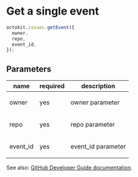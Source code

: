 # Get a single event

```js
octokit.issues.getEvent({
  owner,
  repo,
  event_id,
});
```

## Parameters

<table>
  <thead>
    <tr>
      <th>name</th>
      <th>required</th>
      <th>description</th>
    </tr>
  </thead>
  <tbody>
    <tr><td>owner</td><td>yes</td><td>

owner parameter

</td></tr>
<tr><td>repo</td><td>yes</td><td>

repo parameter

</td></tr>
<tr><td>event_id</td><td>yes</td><td>

event_id parameter

</td></tr>
  </tbody>
</table>

See also: [GitHub Developer Guide documentation](endpoint.documentationUrl).

